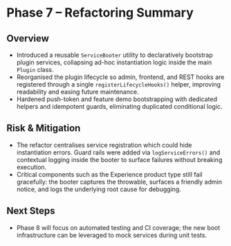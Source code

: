 # Phase 7 – Refactoring Summary

## Overview
- Introduced a reusable `ServiceBooter` utility to declaratively bootstrap plugin services, collapsing ad-hoc instantiation logic inside the main `Plugin` class.
- Reorganised the plugin lifecycle so admin, frontend, and REST hooks are registered through a single `registerLifecycleHooks()` helper, improving readability and easing future maintenance.
- Hardened push-token and feature demo bootstrapping with dedicated helpers and idempotent guards, eliminating duplicated conditional logic.

## Risk & Mitigation
- The refactor centralises service registration which could hide instantiation errors. Guard rails were added via `logServiceErrors()` and contextual logging inside the booter to surface failures without breaking execution.
- Critical components such as the Experience product type still fail gracefully: the booter captures the throwable, surfaces a friendly admin notice, and logs the underlying root cause for debugging.

## Next Steps
- Phase 8 will focus on automated testing and CI coverage; the new boot infrastructure can be leveraged to mock services during unit tests.
